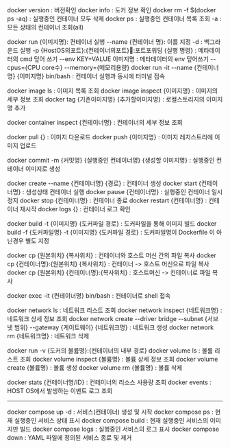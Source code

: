 docker version : 버전확인
docker info : 도커 정보 확인
docker rm -f $(docker ps -aq) : 실행중인 컨테이너 모두 삭제
docker ps : 실행중인 컨테이너 목록 조회
	-a : 모든 상태의 컨테이너 조회(all)
	
docker run {이미지명}: 컨테이너 실행
	--name {컨테이너 명}: 이름 지정
	-d : 백그라운드 실행
	-p {HostOS의포트}:{컨테이너의포트}:포트포워딩
	{실행 명령} : 메타데이터의 cmd 덮어 쓰기
	--env KEY+VALUE 이미지명 : 메타데이터의 env 덮어쓰기
	--cpus={CPU core수}
	--memory={메모리용량}
docker run -it --name {컨테이너명} {이미지명} bin/bash : 컨테이너 실행과 동시에 터미널 접속

docker image ls : 이미지 목록 조회
docker image inspect {이미지명} : 이미지의 세부 정보 조회
docker tag {기존이미지명} {추가할이미지명} : 로컬스토리지의 이미지명 추가

docker container inspect {컨테이너명} : 컨테이너의 세부 정보 조회

docker pull {} : 이미지 다운로드
docker push {이미지명} : 이미지 레지스트리에 이미지 업로드

docker commit -m {커밋명} {실행중인 컨테이너명} {생성할 이미지명} : 실행중인 컨테이너 이미지로 생성

docker create --name {컨테이너명} {경로} : 컨테이너 생성
docker start {컨테이너명} : 생성상태 컨테이너 실행
docker pause {컨테이너명} : 실행중인 컨테이너 일시정지
docker stop {컨테이너명} : 컨테이너 종료
docker restart {컨테이너명} : 컨테이너 재시작
docker logs {} : 컨테이너 로그 확인

docker build -t {이미지명} {도커파일 경로} : 도커파일을 통해 이미지 빌드
docker build -f {도커파일명} -t {이미지명} {도커파일 경로} : 도커파일명이 Dockerfile 이 아닌경우 별도 지정

docker cp {원본위치} {복사위치} : 컨테이너와 호스트 머신 간의 파일 복사
docker cp {컨테이너명}:{원본위치} {복사위치} : 컨테이너 -> 호스트 머신으로 파일 복사
docker cp {원본위치} {컨테이너명}:{복사위치} : 호스트머신 -> 컨테이너로 파일 복사

docker exec -it {컨테이너명} bin/bash : 컨테이너로 shell 접속

docker network ls : 네트워크 리스트 조회
docker network inspect {네트워크명} : 네트워크 상세 정보 조회
docker network create --driver bridge --subnet {서브넷 범위} --gateway {게이트웨이} {네트워크명} : 네트워크 생성
docker network rm {네트워크명} : 네트워크 삭제

docker run -v {도커의 볼륨명}:{컨테이너의 내부 경로}
docker volume ls : 볼륨 리스트 조회
docker volume inspect {볼륨명} : 볼륨 상세 정보 조회
docker volume create {볼륨명} : 볼륨 생성
docker volume rm {볼륨명} : 볼륨 삭제

docker stats {컨테이너명/ID} : 컨테이너의 리소스 사용량 조회
docker events : HOST OS에서 발생하는 이벤트 로그 조회

---
docker compose up -d : 서비스(컨테이너) 생성 및 시작
docker compose ps : 현재 실행중인 서비스 상태 표시
docker compose build : 현재 실행중인 서비스의 이미지만 빌드
docker compose logs : 실행중인 서비스의 로그 표시
docker compose down : YAML 파일에 정의된 서비스 종료 및 제거